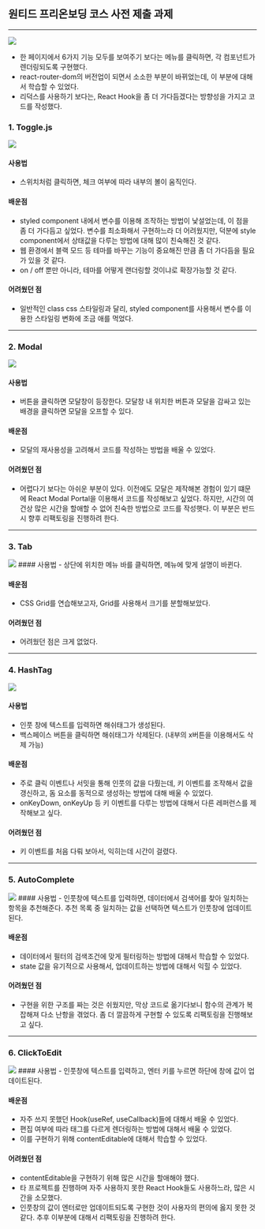 ## 원티드 프리온보딩 코스 사전 제출 과제

---

<img src="https://media.vlpt.us/images/yunsungyang-omc/post/6dba6f84-7f9c-48f2-8b01-687e478500a7/Screen%20Shot%202022-02-09%20at%209.31.40%20PM.jpg">

- 한 페이지에서 6가지 기능 모두를 보여주기 보다는 메뉴를 클릭하면, 각 컴포넌트가 렌더링되도록 구현했다.
- react-router-dom의 버전업이 되면서 소소한 부분이 바뀌었는데, 이 부분에 대해서 학습할 수 있었다.
- 리덕스를 사용하기 보다는, React Hook을 좀 더 가다듬겠다는 방향성을 가지고 코드를 작성했다.


### 1. Toggle.js

<img src="https://media.vlpt.us/images/yunsungyang-omc/post/663f5e46-39fa-436c-aa6c-1868ef67f551/cc023077-0421-4699-a37e-ca15cd6deb6f.gif">

#### 사용법
- 스위치처럼 클릭하면, 체크 여부에 따라 내부의 볼이 움직인다.

#### 배운점
- styled component 내에서 변수를 이용해 조작하는 방법이 낯설었는데, 이 점을 좀 더 가다듬고 싶었다. 변수를 최소화해서 구현하느라 더 어려웠지만, 덕분에 style component에서 상태값을 다루는 방법에 대해 많이 친숙해진 것 같다.
- 웹 환경에서 블랙 모드 등 테마를 바꾸는 기능이 중요해진 만큼 좀 더 가다듬을 필요가 있을 것 같다.
- on / off 뿐만 아니라, 테마를 어떻게 랜더링할 것이냐로 확장가능할 것 같다.

#### 어려웠던 점
- 일반적인 class css 스타일링과 달리, styled component를 사용해서 변수를 이용한 스타일링 변화에 조금 애를 먹었다.

---
### 2. Modal
<img src="https://media.vlpt.us/images/yunsungyang-omc/post/f02e3d94-a658-4cd9-a17c-b4ea37e62454/be5127c3-6475-495e-8b12-3b021528fe73.gif">

#### 사용법
- 버튼을 클릭하면 모달창이 등장한다. 모달창 내 위치한 버튼과 모달을 감싸고 있는 배경을 클릭하면 모달을 오프할 수 있다.

#### 배운점
- 모달의 재사용성을 고려해서 코드를 작성하는 방법을 배울 수 있었다.
#### 어려웠던 점
- 어렵다기 보다는 아쉬운 부분이 있다. 이전에도 모달은 제작해본 경험이 있기 떄문에 React Modal Portal을 이용해서 코드를 작성해보고 싶었다. 하지만, 시간의 여건상 많은 시간을 할애할 수 없어 친숙한 방법으로 코드를 작성햇다. 이 부분은 반드시 향후 리팩토링을 진행하려 한다.
---
### 3. Tab
<img src="https://media.vlpt.us/images/yunsungyang-omc/post/97205552-4252-454b-b0e5-200ca3640a11/32546ffd-6518-4975-8e35-c24df14bf08b.gif">
#### 사용법
- 상단에 위치한 메뉴 바를 클릭하면, 메뉴에 맞게 설명이 바뀐다.

#### 배운점
- CSS Grid를 연습해보고자, Grid를 사용해서 크기를 분할해보았다.

#### 어려웠던 점
- 어려웠던 점은 크게 없었다.
---
### 4. HashTag

<img src="https://media.vlpt.us/images/yunsungyang-omc/post/22e6a7b7-ea38-4ff1-b91a-257c0f437049/0f4eacb0-8057-4ff2-ae49-4eb45f1143bf.gif">

#### 사용법
- 인풋 창에 텍스트를 입력하면 해쉬태그가 생성된다.
- 백스페이스 버튼을 클릭하면 해쉬태그가 삭제된다. (내부의 x버튼을 이용해서도 삭제 가능)

#### 배운점
- 주로 클릭 이벤트나 서밋을 통해 인풋의 값을 다뤘는데, 키 이벤트를 조작해서 값을 갱신하고, 돔 요소를 동적으로 생성하는 방법에 대해 배울 수 있었다.
- onKeyDown, onKeyUp 등 키 이벤트를 다루는 방법에 대해서 다른 레퍼런스를 제작해보고 싶다.

#### 어려웠던 점
- 키 이벤트를 처음 다뤄 보아서, 익히는데 시간이 걸렸다.
---
### 5. AutoComplete
<img src="https://media.vlpt.us/images/yunsungyang-omc/post/3c04f622-5e76-4053-aca8-57ced7de343d/c0fb012f-bbe8-45eb-8894-2a723de0c02e.gif">
#### 사용법
- 인풋창에 텍스트를 입력하면, 데이터에서 검색어를 찾아 일치하는 항목을 추천해준다. 추천 목록 중 일치하는 값을 선택하면 텍스트가 인풋창에 업데이트된다.

#### 배운점
- 데이터에서 필터의 검색조건에 맞게 필터링하는 방법에 대해서 학습할 수 있었다.
- state 값을 유기적으로 사용해서, 업데이트하는 방법에 대해서 익힐 수 있었다.

#### 어려웠던 점
- 구현을 위한 구조를 짜는 것은 쉬웠지만, 막상 코드로 옮기다보니 함수의 관계가 복잡해져 다소 난항을 겪었다. 좀 더 깔끔하게 구현할 수 있도록 리팩토링을 진행해보고 싶다.
---
### 6. ClickToEdit
<img src="https://media.vlpt.us/images/yunsungyang-omc/post/53970032-e61b-49ae-b35a-59939c9b8306/a5de65c7-98ee-492a-9811-3a3bd5450dc1.gif">
#### 사용법
- 인풋창에 텍스트를 입력하고, 엔터 키를 누르면 하단에 창에 값이 업데이트된다.

#### 배운점
- 자주 쓰지 못했던 Hook(useRef, useCallback)들에 대해서 배울 수 있었다.
- 편집 여부에 따라 태그를 다르게 렌더링하는 방법에 대해서 배울 수 있었다.
- 이를 구현하기 위해 contentEditable에 대해서 학습할 수 있었다.

#### 어려웠던 점
- contentEditable을 구현하기 위해 많은 시간을 할애해야 했다.
- 타 프로젝트를 진행하며 자주 사용하지 못한 React Hook들도 사용하느라, 많은 시간을 소모했다.
- 인풋창의 값이 엔터로만 업데이트되도록 구현한 것이 사용자의 편의에 옳지 못한 것 같다. 추후 이부분에 대해서 리팩토링을 진행하려 한다.
